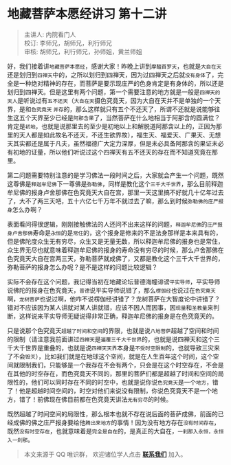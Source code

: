 # 地藏菩萨本愿经讲习 第十二讲

> 主讲人: 内院看门人 <br />
> 校订: 李师兄，胡师兄，利行师兄 <br />
> 审核: 胡师兄，利行师兄，孙师姐，黄兰师姐 <br />

好，我们接着讲`地藏菩萨本愿经`，感谢大家！昨晚上讲到`摩醯首罗天`，也就是`大自在天`还是划归到`四禅天`中的，之所以划归到四禅天，因为过四禅天之后就`没有身体`了，完全是一种绝对精神的存在，而菩萨是要示现庄严的色身肯定是有身体的，所以还是划归到四禅天。但是这里有两个问题，第一个需要注意的地方就是一般是`四禅天的天人`是听说过有`五不还天`（`大自在天`摄色究竟天，因为大自在天并不是单独的一个天界，是和`色究竟天` `并存`的，那么这样就只有五个不还天了，所谓不还就是说能够往生这五个天界至少已经是`阿那含果`了，当然菩萨在什么地相当于阿那含的圆满位？肯定是`初地`，也就是说那里去的至少是初地以上和解脱道阿那含以上的，正因为那里的天人都是如此故名不还天，不还生欲界故），福生天、福爱天、广果天、无想天其实都还是属于凡夫，虽然福德广大定力深厚，但是未必具备阿那含的果证未必有初地的证量，所以他们听说过这个四禅天有五不还天的存在而不知道究竟在那里。

第二问题需要特别注意的是学习佛法一段时间之后，大家就会产生一个问题，既然这尊佛是`释迦牟尼佛`下一尊佛是`弥勒佛`，同样是教化这个`三千大千世界`，那么目前释迦牟尼佛的报身卢舍那佛在色究竟天大自在宫，那里一天这里搞不好就几十亿年过去了，大不了两三天吧，五十六亿七千万年不就过去了嘛，那么到时候`弥勒佛的庄严报身`怎么办啊？

表面看问得很逻辑，刚刚接触佛法的人还问不出来这样的问题，`释迦牟尼佛`的`庄严报身卢舍那佛`寿命是`永恒`的是`常住`的，这个报身是修来的不是法身那样是本来具有的，但是佛陀度众生无有穷尽，众生又是无量无数，所以释迦牟尼佛的报身也是常住，众生界无尽也就意味着释迦牟尼佛的报身的寿命没有穷尽的时候，那么卢舍那佛在色究竟天大自在宫两三天，弥勒菩萨就成佛了，又都是教化这个三千大千世界的，弥勒菩萨的报身怎么办呢？是不是这样的问题比较逻辑？

实际不会存在这个问题，我记得当初在地藏论坛普德海幢诽谤`平实导师`，平实导师说佛陀的报身在色究竟天，`普德`说平实导师说错了，那么`楞伽经`也说过在`色究竟天`啊，`龙树菩萨`也说过啊，他咋不说楞伽经讲错了？龙树菩萨在大智度论中讲错了？错对不应该因为某人讲就对某人讲就错，应该不因人而因事，因`现量`和`圣教量`来判断，这样说来平实导师无疑说得非常正确，释迦牟尼佛的报身是在色究竟天的。

只是说那个色究竟天`超越了时间和空间`的界限，也就是说`八地菩萨`超越了空间和时间的限制（请注意我前面讲过`四禅天`是`遍覆三千大千世界`的，也就是说四禅天和这个三千大千世界是重叠的，也就是说`四禅天天界`本身是`不受时空限制`的，也就导致三灾来了不会`毁灭`），比如我们就是在地球这个空间，就是在人生百年这个时间，这个空间就限制我们，只能够是一个我存在不会有两个，只会是在这个时空存在，不会是在其他的时空存在，而色究竟天不同的，那里的菩萨们都是超越了时间和空间的局限性的，他们可以同时存在不同的时空中，也就是说你说`色究竟天`是一个`地方`，错了！他是超越时间空间的，时空对他们来说没有限制，你说色究竟天不是一个地方，错了！前佛现在佛目前都在色究竟天讲法`无有穷尽`的时候。

既然超越了时间空间的局限性，那么根本也就不存在说后面的菩萨成佛，前面的已经成佛的佛之庄严报身要给他`腾出来地方`的事情！因为没有地方存在`没有时间存在`，既然`没有时空存在`，也就意味着是`完全是自在`的，是真正的大自在，`一刹那入永恒，永恒入一刹那`。

> 本文来源于 QQ 唯识群， 欢迎诸位学人点击 **[联系我们](https://mp.weixin.qq.com/s/lZCfWjmLjgNR165Tx4_bCQ)** 加入。
